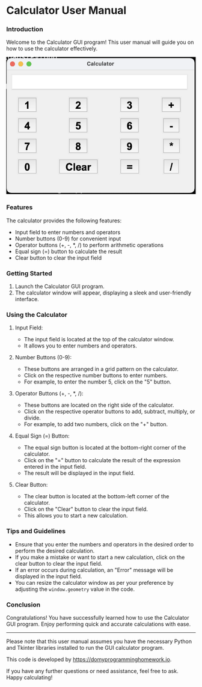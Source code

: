 # Calculator User Manual

### Introduction
Welcome to the Calculator GUI program! This user manual will guide you on how to use the calculator effectively.


![](output.png)
### Features
The calculator provides the following features:
- Input field to enter numbers and operators
- Number buttons (0-9) for convenient input
- Operator buttons (+, -, *, /) to perform arithmetic operations
- Equal sign (=) button to calculate the result
- Clear button to clear the input field

### Getting Started
1. Launch the Calculator GUI program.
2. The calculator window will appear, displaying a sleek and user-friendly interface.

### Using the Calculator
1. Input Field:
   - The input field is located at the top of the calculator window.
   - It allows you to enter numbers and operators.

2. Number Buttons (0-9):
   - These buttons are arranged in a grid pattern on the calculator.
   - Click on the respective number buttons to enter numbers.
   - For example, to enter the number 5, click on the "5" button.

3. Operator Buttons (+, -, *, /):
   - These buttons are located on the right side of the calculator.
   - Click on the respective operator buttons to add, subtract, multiply, or divide.
   - For example, to add two numbers, click on the "+" button.

4. Equal Sign (=) Button:
   - The equal sign button is located at the bottom-right corner of the calculator.
   - Click on the "=" button to calculate the result of the expression entered in the input field.
   - The result will be displayed in the input field.

5. Clear Button:
   - The clear button is located at the bottom-left corner of the calculator.
   - Click on the "Clear" button to clear the input field.
   - This allows you to start a new calculation.

### Tips and Guidelines
- Ensure that you enter the numbers and operators in the desired order to perform the desired calculation.
- If you make a mistake or want to start a new calculation, click on the clear button to clear the input field.
- If an error occurs during calculation, an "Error" message will be displayed in the input field.
- You can resize the calculator window as per your preference by adjusting the `window.geometry` value in the code.

### Conclusion
Congratulations! You have successfully learned how to use the Calculator GUI program. Enjoy performing quick and accurate calculations with ease.

---

Please note that this user manual assumes you have the necessary Python and Tkinter libraries installed to run the GUI calculator program.

This code is developed by https://domyprogramminghomework.io.

If you have any further questions or need assistance, feel free to ask. Happy calculating!
